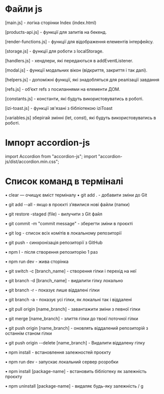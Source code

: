 # Файли js

[main.js] - логіка сторінки Index (index.html)

[products-api.js] - функції для запитів на бекенд.

[render-functions.js] - функції для відображення елементів інтерфейсу.

[storage.js] - функції для роботи з localStorage.

[handlers.js] - хендлери, які передаються в addEventListener.

[modal.js] - функції модальних вікон (відкриття, закриття і так далі).

[helpers.js] - допоміжні функції, які знадобляться для реалізації завдання

[refs.js] - обʼєкт refs з посиланнями на елементи ДОМ.

[constants.js] - константи, які будуть використовуватись в роботі.

[izi-toast.js] - функції зв'язані з бібліотекою iziToast

[variables.js] зберігай змінні (let, const), які будуть використовуватись в
роботі.

# Імпорт accordion-js

import Accordion from "accordion-js"; import
"accordion-js/dist/accordion.min.css";

# Список команд в терміналі

• clear — очищує вміст терміналу • git add . - добавити зміни до Git

• git add --all - якщо в проєкті з’явилися нові файли (папки)

• git restore -staged (file) - вилучити з Git файл

• git commit -m "commit message" - зберегти зміни в проєкті

• git log - список всіх комітів в локальному репозиторії

• git push - синхронізація репозиторії з GitHub

• npm I - після створення репозиторію 1 раз

• npm run dev - жива сторінка

• git switch -c [branch_name] - створення гілки і перехід на неї

• git branch -d [branch_name] - видалити гілку локально

• git branch -r - показує лише віддалені гілки

• git branch -a - показує усі гілки, як локальні так і віддалені

• git pull origin [name_branch] - завантажити зміни з певної гілки

• git merge [name_branch] - злиття гілки до твоєї поточної гілки

• git push origin [name_branch] - оновлять віддалений репозиторій з останнім
станом гілки

• git push origin --delete [name_branch] - Видалити віддалену гілку

• npm install - встановлення залежностей проєкту

• npm run dev - запускає локальний сервер розробки

• npm install [package-name] - встановить бібліотеку як залежність проєкту

• npm uninstall [package-name] - видаляє будь-яку залежність / g
